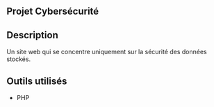 ## Projet Cybersécurité

## Description
Un site web qui se concentre uniquement sur la sécurité des données stockés.

## Outils utilisés
- PHP
